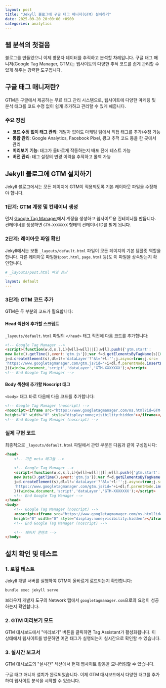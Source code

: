 ```yaml
---
layout: post
title: "Jekyll 블로그에 구글 태그 매니저(GTM) 설치하기"
date: 2025-09-20 20:00:00 +0900
categories: analytics
---
```


## 웹 분석의 첫걸음

블로그를 만들었으니 이제 방문자 데이터를 추적하고 분석할 차례입니다. 구글 태그 매니저(Google Tag Manager, GTM)는 웹사이트의 다양한 추적 코드를 쉽게 관리할 수 있게 해주는 강력한 도구입니다.

## 구글 태그 매니저란?

GTM은 구글에서 제공하는 무료 태그 관리 시스템으로, 웹사이트에 다양한 마케팅 및 분석 태그를 코드 수정 없이 쉽게 추가하고 관리할 수 있게 해줍니다.

### 주요 장점

- **코드 수정 없이 태그 관리**: 개발자 없이도 마케팅 팀에서 직접 태그를 추가/수정 가능
- **통합 관리**: Google Analytics, Facebook Pixel, 광고 추적 코드 등을 한 곳에서 관리
- **미리보기 기능**: 태그가 올바르게 작동하는지 배포 전에 테스트 가능
- **버전 관리**: 태그 설정의 변경 이력을 추적하고 롤백 가능

## Jekyll 블로그에 GTM 설치하기

Jekyll 블로그에서는 모든 페이지에 GTM이 적용되도록 기본 레이아웃 파일을 수정해야 합니다.

### 1단계: GTM 계정 및 컨테이너 생성

먼저 [Google Tag Manager](https://tagmanager.google.com)에서 계정을 생성하고 웹사이트용 컨테이너를 만듭니다. 컨테이너를 생성하면 `GTM-XXXXXXX` 형태의 컨테이너 ID를 받게 됩니다.

### 2단계: 레이아웃 파일 확인

Jekyll에서는 보통 `_layouts/default.html` 파일이 모든 페이지의 기본 템플릿 역할을 합니다. 다른 레이아웃 파일들(`post.html`, `page.html` 등)도 이 파일을 상속받는지 확인합니다.

```yaml
# _layouts/post.html 파일 상단
---
layout: default
---
```

### 3단계: GTM 코드 추가

GTM은 두 부분의 코드가 필요합니다:

#### Head 섹션에 추가할 스크립트

`_layouts/default.html` 파일의 `</head>` 태그 직전에 다음 코드를 추가합니다:

```html
<!-- Google Tag Manager -->
<script>(function(w,d,s,l,i){w[l]=w[l]||[];w[l].push({'gtm.start':
new Date().getTime(),event:'gtm.js'});var f=d.getElementsByTagName(s)[0],
j=d.createElement(s),dl=l!='dataLayer'?'&l='+l:'';j.async=true;j.src=
'https://www.googletagmanager.com/gtm.js?id='+i+dl;f.parentNode.insertBefore(j,f);
})(window,document,'script','dataLayer','GTM-XXXXXXX');</script>
<!-- End Google Tag Manager -->
```

#### Body 섹션에 추가할 Noscript 태그

`<body>` 태그 바로 다음에 다음 코드를 추가합니다:

```html
<!-- Google Tag Manager (noscript) -->
<noscript><iframe src="https://www.googletagmanager.com/ns.html?id=GTM-XXXXXXX"
height="0" width="0" style="display:none;visibility:hidden"></iframe></noscript>
<!-- End Google Tag Manager (noscript) -->
```

### 실제 구현 코드

최종적으로 `_layouts/default.html` 파일에서 관련 부분은 다음과 같이 구성됩니다:

```html
<head>
    <!-- 기존 meta 태그들 -->
    
    <!-- Google Tag Manager -->
    <script>(function(w,d,s,l,i){w[l]=w[l]||[];w[l].push({'gtm.start':
    new Date().getTime(),event:'gtm.js'});var f=d.getElementsByTagName(s)[0],
    j=d.createElement(s),dl=l!='dataLayer'?'&l='+l:'';j.async=true;j.src=
    'https://www.googletagmanager.com/gtm.js?id='+i+dl;f.parentNode.insertBefore(j,f);
    })(window,document,'script','dataLayer','GTM-XXXXXXX');</script>
    <!-- End Google Tag Manager -->
</head>
<body>
    <!-- Google Tag Manager (noscript) -->
    <noscript><iframe src="https://www.googletagmanager.com/ns.html?id=GTM-XXXXXXX"
    height="0" width="0" style="display:none;visibility:hidden"></iframe></noscript>
    <!-- End Google Tag Manager (noscript) -->
    
    <!-- 페이지 콘텐츠 -->
</body>
```

## 설치 확인 및 테스트

### 1. 로컬 테스트

Jekyll 개발 서버를 실행하여 GTM이 올바르게 로드되는지 확인합니다:

```bash
bundle exec jekyll serve
```

브라우저 개발자 도구의 Network 탭에서 `googletagmanager.com`으로의 요청이 성공하는지 확인합니다.

### 2. GTM 미리보기 모드

GTM 대시보드에서 "미리보기" 버튼을 클릭하면 Tag Assistant가 활성화됩니다. 이 상태에서 웹사이트를 방문하면 어떤 태그가 실행되는지 실시간으로 확인할 수 있습니다.

### 3. 실시간 보고서

GTM 대시보드의 "실시간" 섹션에서 현재 웹사이트 활동을 모니터링할 수 있습니다.

구글 태그 매니저 설치가 완료되었습니다. 이제 GTM 대시보드에서 다양한 태그를 추가하여 웹사이트 분석을 시작할 수 있습니다.
